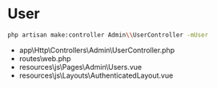 # User

```bash
php artisan make:controller Admin\\UserController -mUser
```

- app\Http\Controllers\Admin\UserController.php
- routes\web.php
- resources\js\Pages\Admin\Users.vue
- resources\js\Layouts\AuthenticatedLayout.vue
